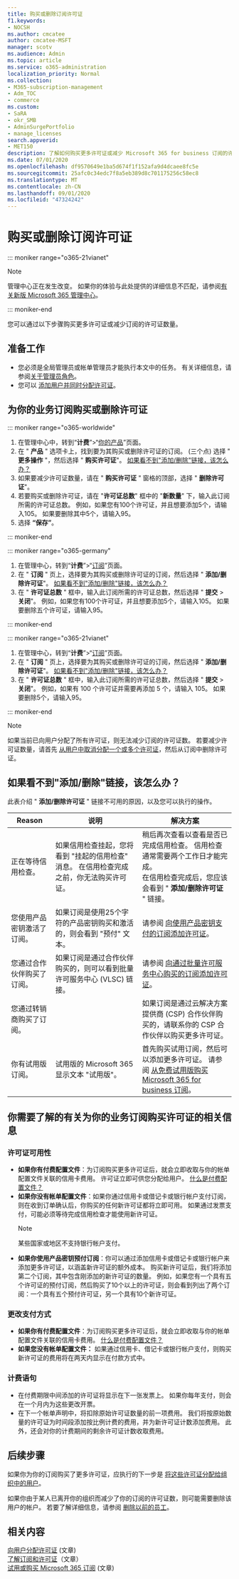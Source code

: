 ```yaml
---
title: 购买或删除订阅许可证
f1.keywords:
- NOCSH
ms.author: cmcatee
author: cmcatee-MSFT
manager: scotv
ms.audience: Admin
ms.topic: article
ms.service: o365-administration
localization_priority: Normal
ms.collection:
- M365-subscription-management
- Adm_TOC
- commerce
ms.custom:
- SaRA
- okr_SMB
- AdminSurgePortfolio
- manage_licenses
search.appverid:
- MET150
description: 了解如何购买更多许可证或减少 Microsoft 365 for business 订阅的许可证数量。
ms.date: 07/01/2020
ms.openlocfilehash: df9570649e1ba5d674f1f152afa9d4dcaee8fc5e
ms.sourcegitcommit: 25afc0c34edc7f8a5eb389d8c701175256c58ec8
ms.translationtype: MT
ms.contentlocale: zh-CN
ms.lasthandoff: 09/01/2020
ms.locfileid: "47324242"
---
```

# <a name="buy-or-remove-subscription-licenses"></a>购买或删除订阅许可证

::: moniker range="o365-21vianet"

> [!NOTE]
> 管理中心正在发生改变。 如果你的体验与此处提供的详细信息不匹配，请参阅[有关新版 Microsoft 365 管理中心](https://docs.microsoft.com/microsoft-365/admin/microsoft-365-admin-center-preview?view=o365-21vianet)。

::: moniker-end

您可以通过以下步骤购买更多许可证或减少订阅的许可证数量。

## <a name="before-you-begin"></a>准备工作

- 您必须是全局管理员或帐单管理员才能执行本文中的任务。 有关详细信息，请参阅[关于管理员角色](../../admin/add-users/about-admin-roles.md)。
- 您可以 [添加用户并同时分配许可证](../../admin/add-users/add-users.md)。

## <a name="buy-or-remove-licenses-for-your-business-subscription"></a>为你的业务订阅购买或删除许可证

::: moniker range="o365-worldwide"

1. 在管理中心中，转到“**计费**”\>“<a href="https://go.microsoft.com/fwlink/p/?linkid=842054" target="_blank">你的产品</a>”页面。
2. 在 " **产品** " 选项卡上，找到要为其购买或删除许可证的订阅。  (三个点) 选择 " **更多操作** "，然后选择 " **购买许可证**"。 [如果看不到"添加/删除"链接，该怎么办？](#what-if-i-dont-see-the-addremove-licenses-link)
3. 如果要减少许可证数量，请在 " **购买许可证** " 窗格的顶部，选择 " **删除许可证**"。
4. 若要购买或删除许可证，请在 "**许可证总数**" 框中的 "**新数量**" 下，输入此订阅所需的许可证总数。 例如，如果您有100个许可证，并且想要添加5个，请输入105。 如果要删除其中5个，请输入95。
5. 选择 **“保存”**。

::: moniker-end

::: moniker range="o365-germany"

1. 在管理中心，转到“**计费**”\>“<a href="https://go.microsoft.com/fwlink/p/?linkid=847745" target="_blank">订阅</a>”页面。
2. 在 " **订阅** " 页上，选择要为其购买或删除许可证的订阅，然后选择 " **添加/删除许可证**"。 [如果看不到"添加/删除"链接，该怎么办？](#what-if-i-dont-see-the-addremove-licenses-link)
3. 在 " **许可证总数** " 框中，输入此订阅所需的许可证总数，然后选择 " **提交** \> **关闭**"。 例如，如果您有100个许可证，并且想要添加5个，请输入105。 如果要删除五个许可证，请输入95。

::: moniker-end

::: moniker range="o365-21vianet"

1. 在管理中心，转到“**计费**”\>“<a href="https://go.microsoft.com/fwlink/p/?linkid=850626" target="_blank">订阅</a>”页面。
2. 在 " **订阅** " 页上，选择要为其购买或删除许可证的订阅，然后选择 " **添加/删除许可证**"。 [如果看不到"添加/删除"链接，该怎么办？](#what-if-i-dont-see-the-addremove-licenses-link)
3. 在 " **许可证总数** " 框中，输入此订阅所需的许可证总数，然后选择 " **提交** \> **关闭**"。 例如，如果有 100 个许可证并需要再添加 5 个，请输入 105。 如果要删除5个，请输入95。

::: moniker-end

> [!NOTE]
> 如果当前已向用户分配了所有许可证，则无法减少订阅的许可证数。 若要减少许可证数量，请首先 [从用户中取消分配一个或多个许可证](../../admin/manage/remove-licenses-from-users.md)，然后从订阅中删除许可证。

## <a name="what-if-i-dont-see-the-addremove-licenses-link"></a>如果看不到"添加/删除"链接，该怎么办？

此表介绍 " **添加/删除许可证** " 链接不可用的原因，以及您可以执行的操作。

|Reason  |说明  |解决方案  |
|---------|---------|---------|
|正在等待信用检查。 |如果信用检查挂起，您将看到 "挂起的信用检查" 消息。 在信用检查完成之前，你无法购买许可证。  | 稍后再次查看以查看是否已完成信用检查。 信用检查通常需要两个工作日才能完成。<br/>在信用检查完成后，您应该会看到 " **添加/删除许可证** " 链接。 |
|您使用产品密钥激活了订阅。| 如果订阅是使用25个字符的产品密钥购买和激活的，则会看到 "预付" 文本。  |请参阅 [向使用产品密钥支付的订阅添加许可证](add-licenses-using-product-key.md)。 |
|您通过合作伙伴购买了订阅。 | 如果订阅是通过合作伙伴购买的，则可以看到批量许可服务中心 (VLSC) 链接。 | 请参阅 [向通过批量许可服务中心购买的订阅添加许可证](add-licenses-bought-through-vlsc.md)。 |
|您通过转销商购买了订阅。|| 如果订阅是通过云解决方案提供商 (CSP) 合作伙伴购买的，请联系你的 CSP 合作伙伴以购买更多许可证。        |
|你有试用版订阅。 |试用版的 Microsoft 365 显示文本 "试用版"。 | 首先购买试用订阅，然后可以添加更多许可证。 请参阅 [从免费试用版购买 Microsoft 365 for business 订阅](../buy-a-subscription-from-your-free-trial.md)。|

## <a name="what-you-need-to-know-about-buying-licenses-for-your-business-subscription"></a>你需要了解的有关为你的业务订阅购买许可证的相关信息

### <a name="license-availability"></a>许可证可用性

- **如果你有付费配置文件**：为订阅购买更多许可证后，就会立即收取与你的帐单配置文件关联的信用卡费用。 许可证立即可供您分配给用户。 [什么是付费配置文件？](../billing-and-payments/manage-billing-profiles.md)
- **如果你没有帐单配置文件**：如果你通过信用卡或借记卡或银行帐户支付订阅，则在收到订单确认后，你购买的任何新许可证都将立即可用。 如果通过发票支付，可能必须等待完成信用检查才能使用新许可证。
  > [!NOTE]
  > 某些国家或地区不支持银行帐户支付。
- **如果你使用产品密钥预付订阅**：你可以通过添加信用卡或借记卡或银行帐户来添加更多许可证，以涵盖新许可证的额外成本。 购买新许可证后，我们将添加第二个订阅，其中包含刚添加的新许可证的数量。 例如，如果您有一个具有五个许可证的预付订阅，然后购买了10个以上的许可证，则会看到列出了两个订阅：一个具有五个预付许可证，另一个具有10个新许可证。

### <a name="changing-your-payment-method"></a>更改支付方式

- **如果你有付费配置文件**：为订阅购买更多许可证后，就会立即收取与你的帐单配置文件关联的信用卡费用。 [什么是付费配置文件？](../billing-and-payments/manage-billing-profiles.md)
- **如果您没有帐单配置文件：** 如果通过信用卡、借记卡或银行帐户支付，则购买新许可证的费用将在两天内显示在付款方式中。

### <a name="billing-statements"></a>计费语句

- 在付费期限中间添加的许可证将显示在下一张发票上。 如果你每年支付，则会在一个月内为这些更改开票。
- 在下一个帐单声明中，将扣除原始许可证数量的前一项费用。 我们将按原始数量的许可证为时间段添加按比例计费的费用，并为新许可证计数添加费用。 此外，还会对你的计费期间的剩余许可证计数收取费用。

## <a name="next-steps"></a>后续步骤

如果你为你的订阅购买了更多许可证，应执行的下一步是 [将这些许可证分配给组织中的用户](../../admin/manage/assign-licenses-to-users.md)。

如果你由于某人已离开你的组织而减少了你的订阅的许可证数，则可能需要删除该用户的帐户。 若要了解详细信息，请参阅 [删除以前的员工](../../admin/add-users/remove-former-employee.md)。

## <a name="related-content"></a>相关内容

[向用户分配许可证](../../admin/manage/assign-licenses-to-users.md) (文章) \
[了解订阅和许可证](subscriptions-and-licenses.md)（文章）\
[试用或购买 Microsoft 365 订阅](../try-or-buy-microsoft-365.md) (文章) 